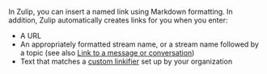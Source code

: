 In Zulip, you can insert a named link using Markdown formatting. In addition, Zulip
automatically creates links for you when you enter:

- A URL
- An appropriately formatted stream name, or a stream name followed by a topic
  (see also [Link to a message or
  conversation](/help/link-to-a-message-or-conversation))
- Text that matches a [custom linkifier](/help/add-a-custom-linkifier) set up by your organization
